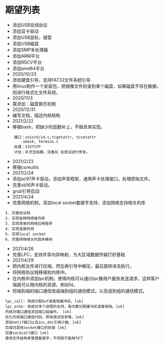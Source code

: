 # 期望列表
* 添加USB总线协议
* 添加显卡驱动
* 添加USB鼠标，键盘
* 添加USB磁盘
* 添加SMP多处理器
* 添加ARM平台
* 添加RSCV平台
* 添加amd64平台
* 2020/10/23
* 添加硬盘引导，支持FAT32文件系统引导
* 用linux制作一个安装包，把镜像文件刻录到某个磁盘，如果磁盘不存在数据，则进行格式化文件系统。
* 2020/11/3
* 需添加：磁盘换页机制
* 2020/12/31
* 编写文档，描述内核结构
* 2021/2/22
* 移植bash，把缺少的函数补上，不做具体实现。
```
    接口：unistd/id.c,tcgetattr, tcsetattr
        umask, termios.c
    处理：SIGTSTP
    计划：补充空函数，完善后 在尝试进行修复。
```
* 2021/2/23
* 移植coreutils
* 2021/2/24
* 添加ac97声卡驱动，添加声音框架，通用声卡处理接口。处理原始文件。
* 完善sb16声卡驱动。
* grub引导启动
* 2021/4/24
* 完善网络机制，添加local socket套接字支持，添加网络支持相关的库
```
1. 完善协议栈
2. 实现各种网络操作库
3. 实现简单的网络应用程序
4. 实现连接外网
5. 实现local socket
6. 完善网络相关的其余模块
```
* 2021/4/26
* 完善LPC，支持共享内存映射，为大区域数据传输打好基础
* 2021/4/29
* 把内核文件进行压缩，然后再引导中解压，最后跳转进去执行。
* 将网络协议栈移植到内核中。
* 在内核中添加lpc机制，使得内核可以通过lpc像用户服务发送请求，这样客户端就可以用内核的资源，例如fd。
* 将端到端的端口通信改成端到组的通信模式。以及组到组的通信模式。
```
lpc_call: 改成分配buf或者栈缓冲区。[ok]
lpc_echo: 改成对多个进程的支持，每次都分配缓冲区或者用栈。[ok]
内核对端口通信添加端口组操作。 [ok]
优化内核端口通信代码，修改调试信息等。[ok]
添加netif接口以及inc,dec引用计数。[ok]
完成对其他socket接口的封装 [ok]
完善sockcall接口 [ok]
使用文件结构来管理套接字，不然就不能用fd了
```
